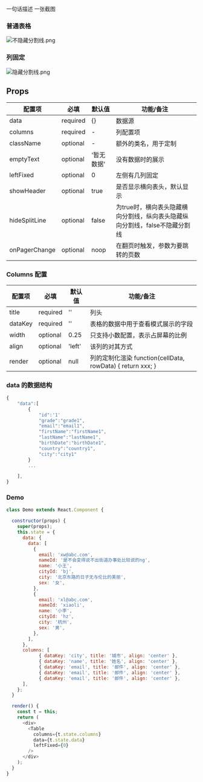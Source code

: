 
一句话描述
一张截图


### 普通表格

![不隐藏分割线.png](https://work.alibaba-inc.com/aliwork_tfs/g01_alibaba-inc_com/tfscom/TB1La55RpXXXXbbXFXXXXXXXXXX.tfsprivate.png)


### 列固定

![隐藏分割线.png](https://work.alibaba-inc.com/aliwork_tfs/g01_alibaba-inc_com/tfscom/TB1E6mJRpXXXXXyapXXXXXXXXXX.tfsprivate.png)



## Props

| 配置项 | 必填 | 默认值 | 功能/备注 |
|---|----|---|----|
|data|required|{}|数据源|
|columns|required|-|列配置项|
|className|optional|-|额外的类名，用于定制|
|emptyText|optional|'暂无数据'|没有数据时的展示|
|leftFixed|optional|0|左侧有几列固定|
|showHeader|optional|true|是否显示横向表头，默认显示|
|hideSplitLine|optional|false|为true时，横向表头隐藏横向分割线，纵向表头隐藏纵向分割线，false不隐藏分割线|
|onPagerChange|optional|noop|在翻页时触发，参数为要跳转的页数|


### Columns 配置

| 配置项 | 必填 | 默认值 | 功能/备注 |
|-----|----|---|----|
|title|required|''|列头|
|dataKey|required|''|表格的数据中用于查看模式展示的字段|
|width|optional|0.25|只支持小数配置，表示占屏幕的比例|
|align|optional|'left'|该列的对其方式|
|render|optional| null | 列的定制化渲染 function(cellData, rowData) { return xxx; } |


### data 的数据结构

```javascript
{
    "data":[
        {   
            "id":'1'
            "grade":"grade1",
            "email":"email1",
            "firstName":"firstName1",
            "lastName":"lastName1",
            "birthDate":"birthDate1",
            "country":"country1",
            "city":"city1"
        }
        ...

    ],
}
```

### Demo

```javascript
class Demo extends React.Component {

  constructor(props) {
    super(props);
    this.state = {
      data: {
        data: [
          {
            email: 'xw@abc.com',
            nameId: '是不会变得说不出街道办事处比较说的ng',
            name: '小王',
            cityId: 'bj',
            city: '北京东路的日子无与伦比的美丽',
            sex: '女',
          },
          {
            email: 'xl@abc.com',
            nameId: 'xiaoli',
            name: '小李',
            cityId: 'hz',
            city: '杭州',
            sex: '男',
          },
        ],
      },
      columns: [
            { dataKey: 'city', title: '城市', align: 'center' },
            { dataKey: 'name', title: '姓名', align: 'center' },
            { dataKey: 'email', title: '邮件', align: 'center' },
            { dataKey: 'email', title: '邮件', align: 'center' },
            { dataKey: 'email', title: '邮件', align: 'center' },
      ],
    };
  }

  render() {
    const t = this;
    return (
      <div>
        <Table
          columns={t.state.columns}
          data={t.state.data}
          leftFixed={0}
        />
      </div>
    );
  }
}

```
